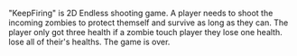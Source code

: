 "KeepFiring" is 2D Endless shooting game. A player needs to shoot the incoming zombies to protect themself and survive as long as they can.
The player only got three health if a zombie touch player they lose one health. lose all of their's healths. The game is over.

